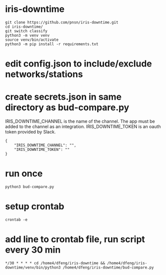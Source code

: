 # iris-downtime
```
git clone https://github.com/pnsn/iris-downtime.git
cd iris-downtime/
git switch classify
python3 -m venv venv
source venv/bin/activate
python3 -m pip install -r requirements.txt
```
# edit config.json to include/exclude networks/stations
# create secrets.json in same directory as bud-compare.py
IRIS_DOWNTIME_CHANNEL is the name of the channel.  The app must be added to the channel as an integration.
IRIS_DOWNTIME_TOKEN is an oauth token provided by Slack.

```
{
    "IRIS_DOWNTIME_CHANNEL": "", 
    "IRIS_DOWNTIME_TOKEN": ""
}
```
# run once
```
python3 bud-compare.py
```
# setup crontab
```
crontab -e
```
# add line to crontab file, run script every 30 min
```
*/30 * * * * cd /home4/dfeng/iris-downtime && /home4/dfeng/iris-downtime/venv/bin/python3 /home4/dfeng/iris-downtime/bud-compare.py
```
